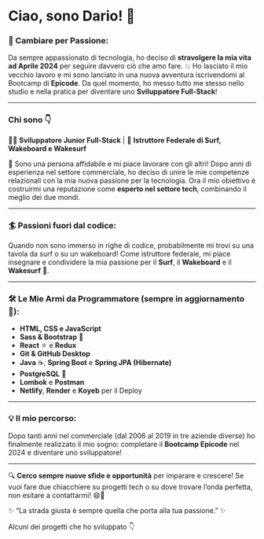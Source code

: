 # Ciao, sono Dario! 👋

### 🚀 Cambiare per Passione:
Da sempre appassionato di tecnologia, ho deciso di **stravolgere la mia vita ad Aprile 2024** per seguire davvero ciò che amo fare. 💥 Ho lasciato il mio vecchio lavoro e mi sono lanciato in una nuova avventura iscrivendomi al Bootcamp di **Epicode**. Da quel momento, ho messo tutto me stesso nello studio e nella pratica per diventare uno **Sviluppatore Full-Stack**!

---

### Chi sono 👇
👨‍💻 **Sviluppatore Junior Full-Stack** | 🌊 **Istruttore Federale di Surf, Wakeboard e Wakesurf**

🤝 Sono una persona affidabile e mi piace lavorare con gli altri! Dopo anni di esperienza nel settore commerciale, ho deciso di unire le mie competenze relazionali con la mia nuova passione per la tecnologia. Ora il mio obiettivo è costruirmi una reputazione come **esperto nel settore tech**, combinando il meglio dei due mondi.

---

### 🏄 Passioni fuori dal codice:
Quando non sono immerso in righe di codice, probabilmente mi trovi su una tavola da surf o su un wakeboard! Come istruttore federale, mi piace insegnare e condividere la mia passione per il **Surf**, il **Wakeboard** e il **Wakesurf** 🌊.

---

### 🛠️ Le Mie Armi da Programmatore (sempre in aggiornamento 🌟):
- **HTML, CSS e JavaScript**
- **Sass & Bootstrap** 🎨
- **React** ⚛️ e **Redux**
- **Git & GitHub Desktop**
- **Java** ☕, **Spring Boot** e **Spring JPA (Hibernate)**
- **PostgreSQL** 🐘
- **Lombok** e **Postman**
- **Netlify**, **Render** e **Koyeb** per il Deploy

---

### 💡 Il mio percorso:
Dopo tanti anni nel commerciale (dal 2006 al 2019 in tre aziende diverse) ho finalmente realizzato il mio sogno: completare il **Bootcamp Epicode** nel 2024 e diventare uno sviluppatore!

---

🔍 **Cerco sempre nuove sfide e opportunità** per imparare e crescere! Se vuoi fare due chiacchiere su progetti tech o su dove trovare l’onda perfetta, non esitare a contattarmi! 😄🌊

✨ “La strada giusta è sempre quella che porta alla tua passione.” ✨

Alcuni dei progetti che ho sviluppato 👇
